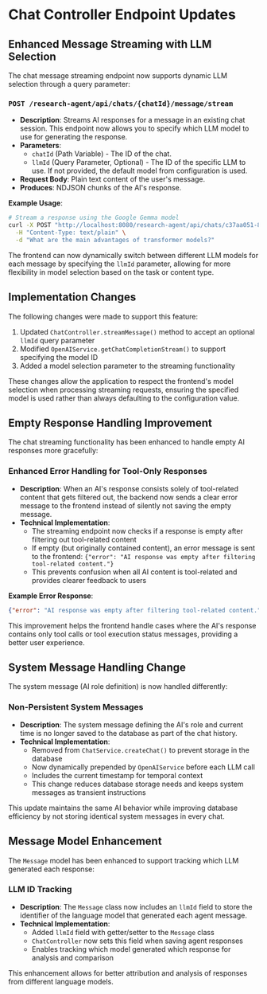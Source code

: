 # Chat Controller Endpoint Updates

## Enhanced Message Streaming with LLM Selection

The chat message streaming endpoint now supports dynamic LLM selection through a query parameter:

### `POST /research-agent/api/chats/{chatId}/message/stream`

* **Description**: Streams AI responses for a message in an existing chat session. This endpoint now allows you to specify which LLM model to use for generating the response.
* **Parameters**:
  * `chatId` (Path Variable) - The ID of the chat.
  * `llmId` (Query Parameter, Optional) - The ID of the specific LLM to use. If not provided, the default model from configuration is used.
* **Request Body**: Plain text content of the user's message.
* **Produces**: NDJSON chunks of the AI's response.

**Example Usage**:

```bash
# Stream a response using the Google Gemma model
curl -X POST "http://localhost:8080/research-agent/api/chats/c37aa051-873a-467d-b602-3a94f2c9e3d9/message/stream?llmId=google_gemma-3-12b-it@q4_k_s" \
  -H "Content-Type: text/plain" \
  -d "What are the main advantages of transformer models?"
```

The frontend can now dynamically switch between different LLM models for each message by specifying the `llmId` parameter, allowing for more flexibility in model selection based on the task or content type.

## Implementation Changes

The following changes were made to support this feature:

1. Updated `ChatController.streamMessage()` method to accept an optional `llmId` query parameter
2. Modified `OpenAIService.getChatCompletionStream()` to support specifying the model ID
3. Added a model selection parameter to the streaming functionality

These changes allow the application to respect the frontend's model selection when processing streaming requests, ensuring the specified model is used rather than always defaulting to the configuration value.

## Empty Response Handling Improvement

The chat streaming functionality has been enhanced to handle empty AI responses more gracefully:

### Enhanced Error Handling for Tool-Only Responses

* **Description**: When an AI's response consists solely of tool-related content that gets filtered out, the backend now sends a clear error message to the frontend instead of silently not saving the empty message.
* **Technical Implementation**:
  * The streaming endpoint now checks if a response is empty after filtering out tool-related content
  * If empty (but originally contained content), an error message is sent to the frontend: `{"error": "AI response was empty after filtering tool-related content."}`
  * This prevents confusion when all AI content is tool-related and provides clearer feedback to users

**Example Error Response**:
```json
{"error": "AI response was empty after filtering tool-related content."}
```

This improvement helps the frontend handle cases where the AI's response contains only tool calls or tool execution status messages, providing a better user experience.

## System Message Handling Change

The system message (AI role definition) is now handled differently:

### Non-Persistent System Messages

* **Description**: The system message defining the AI's role and current time is no longer saved to the database as part of the chat history.
* **Technical Implementation**:
  * Removed from `ChatService.createChat()` to prevent storage in the database
  * Now dynamically prepended by `OpenAIService` before each LLM call
  * Includes the current timestamp for temporal context
  * This change reduces database storage needs and keeps system messages as transient instructions

This update maintains the same AI behavior while improving database efficiency by not storing identical system messages in every chat.

## Message Model Enhancement

The `Message` model has been enhanced to support tracking which LLM generated each response:

### LLM ID Tracking

* **Description**: The `Message` class now includes an `llmId` field to store the identifier of the language model that generated each agent message.
* **Technical Implementation**:
  * Added `llmId` field with getter/setter to the `Message` class
  * `ChatController` now sets this field when saving agent responses
  * Enables tracking which model generated which response for analysis and comparison

This enhancement allows for better attribution and analysis of responses from different language models.
